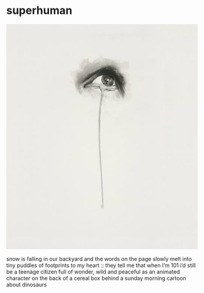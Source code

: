 # superhuman
![superhuman](images/superhuman.jpeg)

snow is falling in our backyard 
and the words on the page 
slowly melt into tiny
puddles of footprints 
to my heart
:: they tell me that
when I’m 101 i’d still be
a teenage citizen
full of wonder,
wild and peaceful
as an animated character
on the back of a cereal box
behind a sunday morning 
cartoon about dinosaurs
